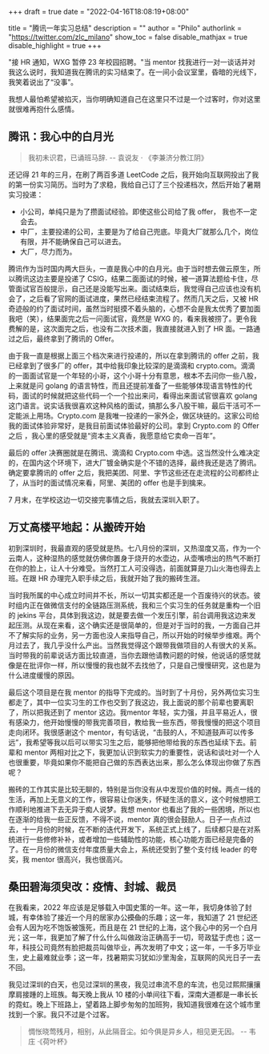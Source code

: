 +++
draft = true
date = "2022-04-16T18:08:19+08:00"

title = "腾讯一年实习总结"
description = ""
author = "Philo"
authorlink = "https://twitter.com/zlc_milano"
show_toc = false
disable_mathjax = true
disable_highlight = true
+++

"接 HR 通知，WXG 暂停 23 年校园招聘。"当 mentor 找我进行一对一谈话并对我这么说时，我知道我在腾讯的实习结束了。在一间小会议室里，昏暗的光线下，我笑着说出了“没事”。

我想人最怕希望被掐灭，当你明确知道自己在这里只不过是一个过客时，你对这里就很难再抱什么感情。

## 腾讯：我心中的白月光

> 我初未识君，已诵班马辞.														-- 袁说友 · 《李兼济分教江阴》

还记得 21 年的三月，在刷了两百多道 LeetCode 之后，我开始向互联网投出了我的第一份实习简历。当时为了求稳，我给自己订了三个投递档次，然后开始了暑期实习投递：
- 小公司，单纯只是为了攒面试经验。即使这些公司给了我 offer， 我也不一定会去。
- 中厂，主要投递的公司，主要是为了给自己兜底。毕竟大厂就那么几个，岗位有限，并不能确保自己可以进去。
- 大厂，尽力而为。

腾讯作为当时国内两大巨头，一直是我心中的白月光。由于当时想去做云原生，所以腾讯这边主要是投递了 CSIG，结果二面面试的时候，被一道算法题给卡住，尽管面试官百般提示，自己还是没能写出来。面试结束后，我觉得自己应该也没有机会了，之后看了官网的面试进度，果然已经结束流程了。然而几天之后，又被 HR 奇迹般的约了面试时间，虽然当时挺摸不着头脑的，心想不会是我太优秀了要加面我吧（笑），结果面完之后一问面试官，竟然是 WXG 的，看来我被捞了。更令我费解的是，这次面完之后，也没有二次技术面，我直接就进入到了 HR 面。一路通过之后，最终拿到了腾讯的 Offer。

由于我一直是根据上面三个档次来进行投递的，所以在拿到腾讯的 offer 之前，我已经拿到了很多厂的 offer，其中给我印象比较深的是滴滴和 crypto.com。滴滴的一面面试官是一个年轻的小哥，这个小哥十分有意思，根本不去问你一些八股，上来就是问 golang 的语言特性，而且还提前准备了一些能够体现语言特性的代码，面试的时候就把这些代码一个一个拉出来问，看得出来面试官很喜欢 golang 这门语言。说实话我很喜欢这种风格的面试，搞那么多八股干嘛，最后干活可不一定能派上用场。Crypto.com 是我唯一投递的一家外企，做区块链的。这家公司给我的面试体验非常好，是我目前面试体验最好的公司。拿到 Crypto.com 的 Offer 之后 ，我心里的感受就是“资本主义真香，我愿意给它卖命一百年”。

最后的 offer 决赛圈就是在腾讯、滴滴和 Crypto.com 中选。这当然没什么难决定的，在国内这个环境下，进大厂镀金确实是个不错的选择，最终我还是选了腾讯。确定要拿腾讯的 offer 之后，我把美团、阿里、字节这些还在走流程的公司都终止了，从当时的面试情况来看，阿里、美团的 offer 也是手到擒来。

7 月末，在学校这边一切交接完事情之后，我就去深圳入职了。


## 万丈高楼平地起：从搬砖开始

初到深圳时，我最直观的感受就是热。七八月份的深圳，又热湿度又高，作为一个云南人，这种湿热的感觉就仿佛你置身于烧开的水壶边，从壶嘴喷出的热气不断打在你的脸上，让人十分难受。当然打工人可没得选，前面就算是刀山火海也得去上班。在跟 HR 办理完入职手续之后，我就开始了我的搬砖生涯。

当时我所属的中心成立时间并不长，所以一切其实都还是一个百废待兴的状态。彼时组内正在做微信支付的全链路压测系统，我和三个实习生的任务就是重构一个旧的 jekins 平台，具体到我这边，就是要去做一个发压引擎，前台调用我这边来发起压测。从现在来看，这个确实还是很简单的，但是对于当时的我，一方面自己并不了解实际的业务，另一方面也没人来指导自己，所以开始的时候举步维艰。两个月过去了，我几乎没什么产出。当然我觉得这个跟带我做项目的人有很大的关系。当时带我的前辈说话方面比较直道，当你去跟他请教问题的时候，他说话的感觉就像是在批评你一样，所以慢慢的我也就不去找他了，只是自己慢慢研究，这也是为什么进度缓慢的原因。

最后这个项目是在我 mentor 的指导下完成的。当时到了十月份，另外两位实习生都走了，其中一位实习生的工作也交到了我这边，我上面说的那个前辈也要离职了，所以把我还到了 mentor 这边。我mentor 年轻，实力强，并且平易近人，很有感染力，他开始慢慢的带我完善项目，教给我一些东西，带我慢慢的把这个项目走向闭环。我很感谢这个 mentor，有句话说，“击鼓的人，不知道鼓声可以传多远”，我希望等我以后可以带实习生之后，能够把他带给我的东西也延续下去。前辈和 mentor 两相对比之下，我更加认识到软实力的重要性，说话和谈吐对一个人也很重要，毕竟如果你不能把自己做的东西表达出来，那么怎么体现出你做了东西呢？

搬砖的工作其实是比较无聊的，特别是当你没有从中发现价值的时候。两点一线的生活，再加上无意义的工作，很容易让你迷失，怀疑生活的意义，这个时候想把工作顺利地推进下去无异于痴人说梦。我想 mentor 也看出了我的一些困境，所以也在逐渐的给我一些正反馈，不得不说，mentor 真的很会鼓励人。日子一点点过去，十一月份的时候，在不断的迭代开发下，系统正式上线了，后续都只是在对系统进行一些修修补补，或者增加一些辅助性的功能，核心功能方面已经是完备的了。在一月份的微信支付年度质量大会上，系统还受到了整个支付线 leader 的夸奖，我 mentor 很高兴，我也很高兴。

## 桑田碧海须臾改：疫情、封城、裁员

在我看来，2022 年应该是足够载入中国史策的一年。这一年，我切身体验了封城，有幸体验了接近一个月的居家办公~~摸鱼~~的乐趣；这一年，我知道了 21 世纪还会有人因为吃不饱饭被饿死，而且是在 21 世纪的上海，这个我心中的另一个白月光；这一年，我更加了解了什么什么叫做政治正确高于一切，苛政猛于虎也；这一年，科技公司竟然有脸把裁员叫做毕业，再次发明了中文；这一年，一千多万毕业生，史上最难就业季；这一年，找暑期实习犹如沙里淘金，互联网的风光日子一去不回。

我见过深圳的白天，也见过深圳的黑夜，我见过串流不息的车流，也见过熙熙攘攘摩肩接踵的上班族。每天晚上我从 10 楼的小单间往下看，深南大道都是一串长长的霓虹。晚上下班路上，望着路上脚步匆匆的加班狗，我知道我很难在这个城市里找到一个家。我只不过是个过客。

> 惆怅晓莺残月，相别，从此隔音尘。如今俱是异乡人，相见更无因。                   	-- 韦庄 ·《荷叶杯》

















